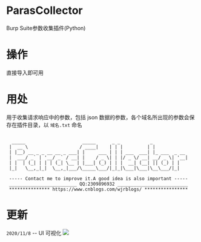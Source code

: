 # ParasCollector
Burp Suite参数收集插件(Python)

# 操作
直接导入即可用

# 用处
用于收集请求响应中的参数，包括 json 数据的参数，各个域名所出现的参数会保存在插件目录，以 `域名.txt` 命名
```

  _____                     _____      _ _           _             
 |  __ \                   / ____|    | | |         | |            
 | |__) __ _ _ __ __ _ ___| |     ___ | | | ___  ___| |_ ___  _ __ 
 |  ___/ _` | '__/ _` / __| |    / _ \| | |/ _ \/ __| __/ _ \| '__|
 | |  | (_| | | | (_| \__ | |___| (_) | | |  __| (__| || (_) | |   
 |_|   \__,_|_|  \__,_|___/\_____\___/|_|_|\___|\___|\__\___/|_|   

 ----- Contact me to improve it.A good idea is also important -----
 _________________________ QQ:2309896932 __________________________
 *************** https://www.cnblogs.com/wjrblogs/ ****************
```

# 更新
`2020/11/8`  --  UI 可视化
![](https://img2020.cnblogs.com/blog/1893076/202011/1893076-20201108150352367-588426600.png)
